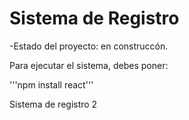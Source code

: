 <h1> Sistema de Registro</h1>

  -Estado del proyecto: en construccón.

Para ejecutar el sistema,  debes poner:

'''npm install react'''

Sistema de registro 2 

